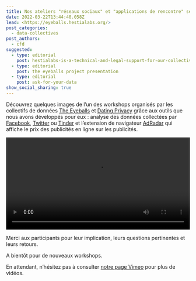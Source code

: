 ```yaml
---
title: Nos ateliers "réseaux sociaux" et "applications de rencontre" séduisent
date: 2022-03-22T13:44:40.058Z
lead: <https://eyeballs.hestialabs.org/>
post_categories:
  - data-collectives
post_authors:
  - cfd
suggested:
  - type: editorial
    post: hestialabs-is-a-technical-and-legal-support-for-our-collective-explains-jessica-pidoux
  - type: editorial
    post: the eyeballs project presentation
  - type: editorial
    post: ask-for-your-data
show_social_sharing: true
---
```

Découvrez quelques images de l’un des workshops organisés par les collectifs de données [The Eyeballs](https://eyeballs.hestialabs.org/) et [Dating Privacy](https://dating-privacy.hestialabs.org/) grâce aux outils que nous avons développés pour eux : analyse des données collectées par [Facebook](https://experiences.hestialabs.org/facebook), [Twitter](https://experiences.hestialabs.org/twitter) ou [Tinder](https://experiences.hestialabs.org/tinder) et l’extension de navigateur [AdRadar](https://github.com/hestiaAI/ad-radar) qui affiche le prix des publicités en ligne sur les publicités.

<video controls width="100%">
  <source src="/assets/media/workshop_collectives5.mp4" type="video/mp4">
</video>

Merci aux participants pour leur implication, leurs questions pertinentes et leurs retours.

A bientôt pour de nouveaux workshops.

En attendant, n’hésitez pas à consulter [notre page Vimeo](vimeo.com/hestiaai) pour plus de vidéos.